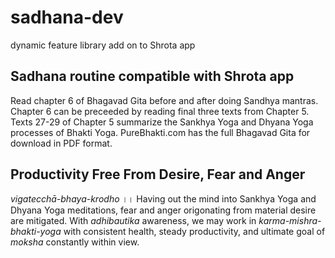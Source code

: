 # sadhana-dev 
dynamic feature library add on to Shrota app
## Sadhana routine compatible with Shrota app
Read chapter 6 of Bhagavad Gita before and after doing Sandhya mantras.
Chapter 6 can be preceeded by reading final three texts from Chapter 5.
Texts 27-29 of Chapter 5 summarize the Sankhya Yoga and Dhyana Yoga processes of Bhakti Yoga.
PureBhakti.com has the full Bhagavad Gita for download in PDF format.
## Productivity Free From Desire, Fear and Anger
_vigatecchā-bhaya-krodho_ ।। 
Having out the mind into Sankhya Yoga and Dhyana Yoga meditations,
fear and anger origonating from material desire are mitigated.
With _adhibautika_ awareness,
we may work in _karma-mishra-bhakti-yoga_ with consistent health,
steady productivity,
and ultimate goal of _moksha_ constantly within view.
